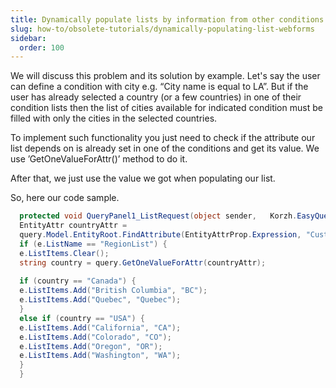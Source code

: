```yaml
---
title: Dynamically populate lists by information from other conditions — WebForms
slug: how-to/obsolete-tutorials/dynamically-populating-list-webforms
sidebar:
  order: 100
---
```


We will discuss this problem and its solution by example. Let's say the user can define a condition with city e.g. “City name is equal to LA”. But if the user has already selected a country (or a few countries) in one of their condition lists then the list of cities available for indicated condition must be filled with only the cities in the selected countries.

To implement such functionality you just need to check if the attribute our list depends on is already set in one of the conditions and get its value. We use ’GetOneValueForAttr()’ method to do it.

After that, we just use the value we got when populating our list.

So, here our code sample. 

```csharp
  protected void QueryPanel1_ListRequest(object sender,   Korzh.EasyQuery.WebControls.ListRequestEventArgs e) {
  EntityAttr countryAttr =
  query.Model.EntityRoot.FindAttribute(EntityAttrProp.Expression, "Customers.Country");
  if (e.ListName == "RegionList") {
  e.ListItems.Clear();
  string country = query.GetOneValueForAttr(countryAttr);
  
  if (country == "Canada") { 
  e.ListItems.Add("British Columbia", "BC");
  e.ListItems.Add("Quebec", "Quebec");
  }
  else if (country == "USA") {
  e.ListItems.Add("California", "CA");
  e.ListItems.Add("Colorado", "CO");
  e.ListItems.Add("Oregon", "OR");
  e.ListItems.Add("Washington", "WA");
  }
  }


```
